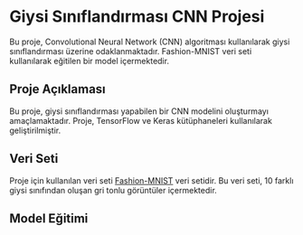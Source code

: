 # Giysi Sınıflandırması CNN Projesi

Bu proje, Convolutional Neural Network (CNN) algoritması kullanılarak giysi sınıflandırması üzerine odaklanmaktadır. Fashion-MNIST veri seti kullanılarak eğitilen bir model içermektedir.

## Proje Açıklaması

Bu proje, giysi sınıflandırması yapabilen bir CNN modelini oluşturmayı amaçlamaktadır. Proje, TensorFlow ve Keras kütüphaneleri kullanılarak geliştirilmiştir.

## Veri Seti

Proje için kullanılan veri seti [Fashion-MNIST](https://github.com/zalandoresearch/fashion-mnist) veri setidir. Bu veri seti, 10 farklı giysi sınıfından oluşan gri tonlu görüntüler içermektedir.

## Model Eğitimi



